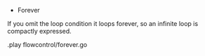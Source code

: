 * Forever

If you omit the loop condition it loops forever, so an infinite loop is compactly expressed.

.play flowcontrol/forever.go
